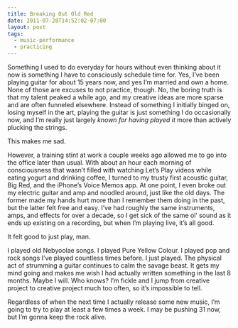 ```yaml
---
title: Breaking Out Old Red
date: 2011-07-28T14:52:02-07:00
layout: post
tags:
  - music-performance
  - practicing
---
```

Something I used to do everyday for hours without even thinking about it now is something I have to consciously schedule time for. Yes, I&#8217;ve been playing guitar for about 15 years now, and yes I&#8217;m married and own a home. None of those are excuses to not practice, though. No, the boring truth is that my talent peaked a while ago, and my creative ideas are more sparse and are often funneled elsewhere. Instead of something I initially binged on, losing myself in the art, playing the guitar is just something I do occasionally now, and I&#8217;m really just largely _known for having played it_ more than actively plucking the strings.

This makes me sad.

<!--more-->

However, a training stint at work a couple weeks ago allowed me to go into the office later than usual. With about an hour each morning of consciousness that wasn&#8217;t filled with watching Let&#8217;s Play videos while eating yogurt and drinking coffee, I turned to my trusty first acoustic guitar, Big Red, and the iPhone&#8217;s Voice Memos app. At one point, I even broke out my electric guitar and amp and noodled around, just like the old days. The former made my hands hurt more than I remember them doing in the past, but the latter felt free and easy. I&#8217;ve had roughly the same instruments, amps, and effects for over a decade, so I get sick of the same ol&#8217; sound as it ends up existing on a recording, but when I&#8217;m playing live, it&#8217;s all good.

It felt good to just play, man.

I played old Nebyoolae songs. I played Pure Yellow Colour. I played pop and rock songs I&#8217;ve played countless times before. I just played. The physical act of strumming a guitar continues to calm the savage beast. It gets my mind going and makes me wish I had actually written something in the last 8 months. Maybe I will. Who knows? I&#8217;m fickle and I jump from creative project to creative project much too often, so it&#8217;s impossible to tell.

Regardless of when the next time I actually release some new music, I&#8217;m going to try to play at least a few times a week. I may be pushing 31 now, but I&#8217;m gonna keep the rock alive.
